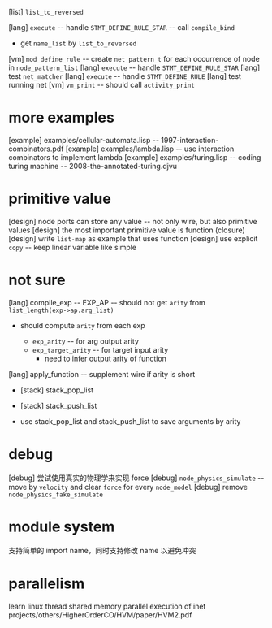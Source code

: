 [list] `list_to_reversed`

[lang] `execute` -- handle `STMT_DEFINE_RULE_STAR` -- call `compile_bind`

- get `name_list` by `list_to_reversed`

[vm] `mod_define_rule` -- create `net_pattern_t` for each occurrence of node in `node_pattern_list`
[lang] `execute` -- handle `STMT_DEFINE_RULE_STAR`
[lang] test `net_matcher`
[lang] `execute` -- handle `STMT_DEFINE_RULE`
[lang] test running net
[vm] `vm_print` -- should call `activity_print`

# more examples

[example] examples/cellular-automata.lisp -- 1997-interaction-combinators.pdf
[example] examples/lambda.lisp -- use interaction combinators to implement lambda
[example] examples/turing.lisp -- coding turing machine -- 2008-the-annotated-turing.djvu

# primitive value

[design] node ports can store any value -- not only wire, but also primitive values
[design] the most important primitive value is function (closure)
[design] write `list-map` as example that uses function
[design] use explicit `copy` -- keep linear variable like simple

# not sure

[lang] compile_exp -- EXP_AP -- should not get `arity` from `list_length(exp->ap.arg_list)`

- should compute `arity` from each exp

  - `exp_arity` -- for arg output arity
  - `exp_target_arity` -- for target input arity
    - need to infer output arity of function

[lang] apply_function -- supplement wire if arity is short

- [stack] stack_pop_list
- [stack] stack_push_list

- use stack_pop_list and stack_push_list to save arguments by arity

# debug

[debug] 尝试使用真实的物理学来实现 force
[debug] `node_physics_simulate` -- move by `velocity` and clear `force` for every `node_model`
[debug] remove `node_physics_fake_simulate`

# module system

支持简单的 import name，同时支持修改 name 以避免冲突

# parallelism

learn linux thread
shared memory parallel execution of inet
projects/others/HigherOrderCO/HVM/paper/HVM2.pdf
